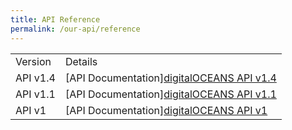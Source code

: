 ```yaml
---
title: API Reference
permalink: /our-api/reference
---
```

<table class="docs-table">
	<tbody>
			<tr>
				<td>Version</td>
				<td>Details</td>
			</tr>
			<tr>
				<td>API v1.4</td>
				<td>[API Documentation]<a href="/files/TEST_API%20User%20Guide%20Documentation.pdf" target="_blank">digitalOCEANS API v1.4</td>
			</tr>
			<tr>
				<td>API v1.1</td>
				<td>[API Documentation]<a href="/files/TEST_API%20User%20Guide%20Documentation.pdf" target="_blank">digitalOCEANS API v1.1</td>
			</tr>
			<tr>
				<td>API v1</td>
				<td>[API Documentation]<a href="/files/TEST_API%20User%20Guide%20Documentation.pdf" target="_blank">digitalOCEANS API v1</td>
			</tr>
	</tbody>
</table>